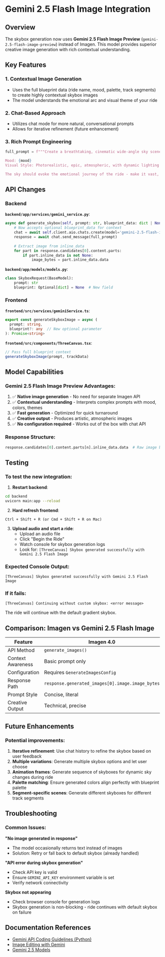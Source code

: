 # Gemini 2.5 Flash Image Integration

## Overview

The skybox generation now uses **Gemini 2.5 Flash Image Preview** (`gemini-2.5-flash-image-preview`) instead of Imagen. This model provides superior creative image generation with rich contextual understanding.

## Key Features

### 1. **Contextual Image Generation**
- Uses the full blueprint data (ride name, mood, palette, track segments) to create highly contextual skybox images
- The model understands the emotional arc and visual theme of your ride

### 2. **Chat-Based Approach**
- Utilizes chat mode for more natural, conversational prompts
- Allows for iterative refinement (future enhancement)

### 3. **Rich Prompt Engineering**
```python
full_prompt = f"""Create a breathtaking, cinematic wide-angle sky scene for a rollercoaster experience called "{ride_name}".

Mood: {mood}
Visual Style: Photorealistic, epic, atmospheric, with dynamic lighting and volumetric effects{palette_desc}.

The sky should evoke the emotional journey of the ride - make it vast, immersive, and visually stunning."""
```

## API Changes

### Backend

**`backend/app/services/gemini_service.py`**:
```python
async def generate_skybox(self, prompt: str, blueprint_data: dict | None = None):
    # Now accepts optional blueprint_data for context
    chat = await self.client.aio.chats.create(model='gemini-2.5-flash-image-preview')
    response = await chat.send_message(full_prompt)
    
    # Extract image from inline_data
    for part in response.candidates[0].content.parts:
        if part.inline_data is not None:
            image_bytes = part.inline_data.data
```

**`backend/app/models/models.py`**:
```python
class SkyboxRequest(BaseModel):
    prompt: str
    blueprint: Optional[dict] = None  # New field
```

### Frontend

**`frontend/src/services/geminiService.ts`**:
```typescript
export const generateSkyboxImage = async (
  prompt: string, 
  blueprint?: any  // New optional parameter
): Promise<string>
```

**`frontend/src/components/ThreeCanvas.tsx`**:
```typescript
// Pass full blueprint context
generateSkyboxImage(prompt, trackData)
```

## Model Capabilities

### Gemini 2.5 Flash Image Preview Advantages:
1. ✅ **Native image generation** - No need for separate Imagen API
2. ✅ **Contextual understanding** - Interprets complex prompts with mood, colors, themes
3. ✅ **Fast generation** - Optimized for quick turnaround
4. ✅ **Creative output** - Produces artistic, atmospheric images
5. ✅ **No configuration required** - Works out of the box with chat API

### Response Structure:
```python
response.candidates[0].content.parts[n].inline_data.data  # Raw image bytes
```

## Testing

### To test the new integration:

1. **Restart backend**:
```bash
cd backend
uvicorn main:app --reload
```

2. **Hard refresh frontend**:
```
Ctrl + Shift + R (or Cmd + Shift + R on Mac)
```

3. **Upload audio and start a ride**:
   - Upload an audio file
   - Click "Begin the Ride"
   - Watch console for skybox generation logs
   - Look for: `[ThreeCanvas] Skybox generated successfully with Gemini 2.5 Flash Image`

### Expected Console Output:
```
[ThreeCanvas] Skybox generated successfully with Gemini 2.5 Flash Image
```

### If it fails:
```
[ThreeCanvas] Continuing without custom skybox: <error message>
```
The ride will continue with the default gradient skybox.

## Comparison: Imagen vs Gemini 2.5 Flash Image

| Feature | Imagen 4.0 | Gemini 2.5 Flash Image |
|---------|-----------|------------------------|
| API Method | `generate_images()` | `chats.create()` + `send_message()` |
| Context Awareness | Basic prompt only | Rich blueprint context |
| Configuration | Requires `GenerateImagesConfig` | No config needed |
| Response Path | `response.generated_images[0].image.image_bytes` | `response.candidates[0].content.parts[n].inline_data.data` |
| Prompt Style | Concise, literal | Conversational, descriptive |
| Creative Output | Technical, precise | Artistic, atmospheric |

## Future Enhancements

### Potential improvements:
1. **Iterative refinement**: Use chat history to refine the skybox based on user feedback
2. **Multiple variations**: Generate multiple skybox options and let user choose
3. **Animation frames**: Generate sequence of skyboxes for dynamic sky changes during ride
4. **Palette matching**: Ensure generated colors align perfectly with blueprint palette
5. **Segment-specific scenes**: Generate different skyboxes for different track segments

## Troubleshooting

### Common Issues:

**"No image generated in response"**
- The model occasionally returns text instead of images
- Solution: Retry or fall back to default skybox (already handled)

**"API error during skybox generation"**
- Check API key is valid
- Ensure `GEMINI_API_KEY` environment variable is set
- Verify network connectivity

**Skybox not appearing**
- Check browser console for generation logs
- Skybox generation is non-blocking - ride continues with default skybox on failure

## Documentation References

- [Gemini API Coding Guidelines (Python)](https://github.com/googleapis/python-genai/blob/main/codegen_instructions.md)
- [Image Editing with Gemini](https://github.com/googleapis/python-genai/blob/main/codegen_instructions.md#edit-images)
- [Gemini 2.5 Models](https://ai.google.dev/models)

